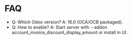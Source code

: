 # FAQ

- Q: Which Odoo version? A: 16.0 (OCA/OCB packaged).
- Q: How to enable? A: Start server with --addon account_invoice_discount_display_amount or install in UI.
